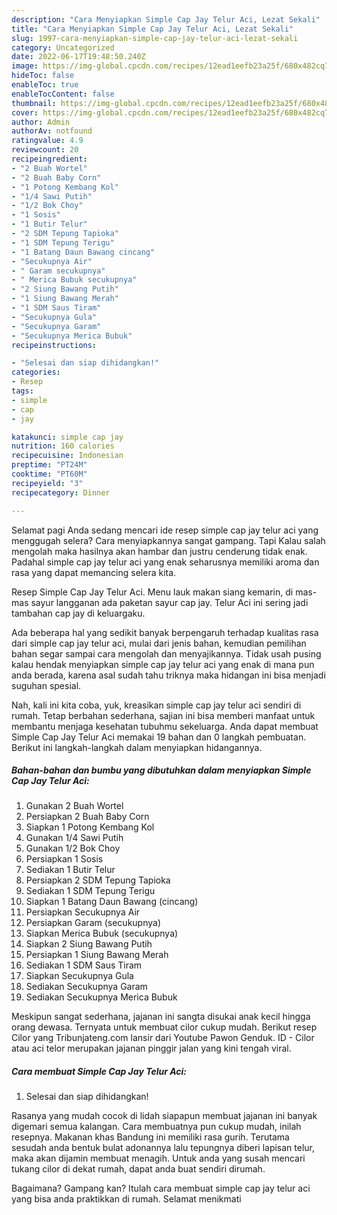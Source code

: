 ```yaml
---
description: "Cara Menyiapkan Simple Cap Jay Telur Aci, Lezat Sekali"
title: "Cara Menyiapkan Simple Cap Jay Telur Aci, Lezat Sekali"
slug: 1997-cara-menyiapkan-simple-cap-jay-telur-aci-lezat-sekali
category: Uncategorized
date: 2022-06-17T19:48:50.240Z
image: https://img-global.cpcdn.com/recipes/12ead1eefb23a25f/680x482cq70/simple-cap-jay-telur-aci-foto-resep-utama.jpg
hideToc: false
enableToc: true
enableTocContent: false
thumbnail: https://img-global.cpcdn.com/recipes/12ead1eefb23a25f/680x482cq70/simple-cap-jay-telur-aci-foto-resep-utama.jpg
cover: https://img-global.cpcdn.com/recipes/12ead1eefb23a25f/680x482cq70/simple-cap-jay-telur-aci-foto-resep-utama.jpg
author: Admin
authorAv: notfound
ratingvalue: 4.9
reviewcount: 20
recipeingredient:
- "2 Buah Wortel"
- "2 Buah Baby Corn"
- "1 Potong Kembang Kol"
- "1/4 Sawi Putih"
- "1/2 Bok Choy"
- "1 Sosis"
- "1 Butir Telur"
- "2 SDM Tepung Tapioka"
- "1 SDM Tepung Terigu"
- "1 Batang Daun Bawang cincang"
- "Secukupnya Air"
- " Garam secukupnya"
- " Merica Bubuk secukupnya"
- "2 Siung Bawang Putih"
- "1 Siung Bawang Merah"
- "1 SDM Saus Tiram"
- "Secukupnya Gula"
- "Secukupnya Garam"
- "Secukupnya Merica Bubuk"
recipeinstructions:

- "Selesai dan siap dihidangkan!"
categories:
- Resep
tags:
- simple
- cap
- jay

katakunci: simple cap jay 
nutrition: 160 calories
recipecuisine: Indonesian
preptime: "PT24M"
cooktime: "PT60M"
recipeyield: "3"
recipecategory: Dinner

---
```



Selamat pagi Anda sedang mencari ide resep simple cap jay telur aci yang menggugah selera? Cara menyiapkannya sangat gampang. Tapi Kalau salah mengolah maka hasilnya akan hambar dan justru cenderung tidak enak. Padahal simple cap jay telur aci yang enak seharusnya memiliki aroma dan rasa yang dapat memancing selera kita.


Resep Simple Cap Jay Telur Aci. Menu lauk makan siang kemarin, di mas-mas sayur langganan ada paketan sayur cap jay. Telur Aci ini sering jadi tambahan cap jay di keluargaku.

Ada beberapa hal yang sedikit banyak berpengaruh terhadap kualitas rasa dari simple cap jay telur aci, mulai dari jenis bahan, kemudian pemilihan bahan segar sampai cara mengolah dan menyajikannya. Tidak usah pusing kalau hendak menyiapkan simple cap jay telur aci yang enak di mana pun anda berada, karena asal sudah tahu triknya maka hidangan ini bisa menjadi suguhan spesial.


Nah, kali ini kita coba, yuk, kreasikan simple cap jay telur aci sendiri di rumah. Tetap berbahan sederhana, sajian ini bisa memberi manfaat untuk membantu menjaga kesehatan tubuhmu sekeluarga. Anda dapat membuat Simple Cap Jay Telur Aci memakai 19 bahan dan 0 langkah pembuatan. Berikut ini langkah-langkah dalam menyiapkan hidangannya.

<!--inarticleads1-->

##### Bahan-bahan dan bumbu yang dibutuhkan dalam menyiapkan Simple Cap Jay Telur Aci:

1. Gunakan 2 Buah Wortel
1. Persiapkan 2 Buah Baby Corn
1. Siapkan 1 Potong Kembang Kol
1. Gunakan 1/4 Sawi Putih
1. Gunakan 1/2 Bok Choy
1. Persiapkan 1 Sosis
1. Sediakan 1 Butir Telur
1. Persiapkan 2 SDM Tepung Tapioka
1. Sediakan 1 SDM Tepung Terigu
1. Siapkan 1 Batang Daun Bawang (cincang)
1. Persiapkan Secukupnya Air
1. Persiapkan  Garam (secukupnya)
1. Siapkan  Merica Bubuk (secukupnya)
1. Siapkan 2 Siung Bawang Putih
1. Persiapkan 1 Siung Bawang Merah
1. Sediakan 1 SDM Saus Tiram
1. Siapkan Secukupnya Gula
1. Sediakan Secukupnya Garam
1. Sediakan Secukupnya Merica Bubuk


Meskipun sangat sederhana, jajanan ini sangta disukai anak kecil hingga orang dewasa. Ternyata untuk membuat cilor cukup mudah. Berikut resep Cilor yang Tribunjateng.com lansir dari Youtube Pawon Genduk. ID - Cilor atau aci telor merupakan jajanan pinggir jalan yang kini tengah viral. 

<!--inarticleads2-->

##### Cara membuat Simple Cap Jay Telur Aci:


1. Selesai dan siap dihidangkan!

Rasanya yang mudah cocok di lidah siapapun membuat jajanan ini banyak digemari semua kalangan. Cara membuatnya pun cukup mudah, inilah resepnya. Makanan khas Bandung ini memiliki rasa gurih. Terutama sesudah anda bentuk bulat adonannya lalu tepungnya diberi lapisan telur, maka akan dijamin membuat menagih. Untuk anda yang susah mencari tukang cilor di dekat rumah, dapat anda buat sendiri dirumah. 

Bagaimana? Gampang kan? Itulah cara membuat simple cap jay telur aci yang bisa anda praktikkan di rumah. Selamat menikmati
